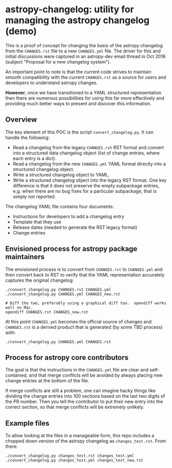 # astropy-changelog: utility for managing the astropy changelog (demo)

This is a proof of concept for changing the basis of the astropy changelog from
the `CHANGES.rst` file to a new `CHANGES.yml` file.  The driver for this and initial
discussions were captured in an astropy-dev email thread in Oct 2016 (subject
"Proposal for a new changelog system").

An important point to note is that the current code strives to maintain
smooth compatibility with the current `CHANGES.rst` as a source for
users and developers to understand astropy changes.  

**However**, once
we have transitioned to a YAML structured representation then there 
are numerous possibilities for using this far more effectively and
providing much better ways to present and discover this information.

## Overview

The key element of this POC is the script `convert_changelog.py`.  It can handle
the following:

- Read a changelog from the legacy `CHANGES.rst` RST format and convert
  into a structured data changelog object (list of change entries, where each
  entry is a dict).
- Read a changelog from the new `CHANGES.yml` YAML format directly into a
  structured changelog object.
- Write a structured changelog object to YAML.
- Write a structured changelog object into the legacy RST format.  One key
  difference is that it does not preserve the empty subpackage entries, e.g.
  when there are no bug fixes for a particular subpackage, that is simply not
  reported.

The changelog YAML file contains four documents:

- Instructions for developers to add a changelog entry
- Template that they use
- Release dates (needed to generate the RST legacy format)
- Change entries

## Envisioned process for astropy package maintainers

The envisioned process is to convert from `CHANGES.rst` to `CHANGES.yml` and
then convert back to RST to verify that the YAML representation accurately
captures the original changelog:
```
./convert_changelog.py CHANGES.rst CHANGES.yml
./convert_changelog.py CHANGES.yml CHANGES_new.rst

# Diff the two, preferably using a graphical diff too.  opendiff works well on Mac.
opendiff CHANGES.rst CHANGES_new.rst
```

At this point `CHANGES.yml` becomes the official source of changes and
`CHANGES.rst` is a derived product that is generated (by some TBD process) with:
```
./convert_changelog.py CHANGES.yml CHANGES.rst
```

## Process for astropy core contributors

The goal is that the instructions in the `CHANGES.yml` file are clear and self-contained,
and that merge conflicts will be avoided by always placing new change entries at the
bottom of the file.

If merge conflicts are still a problem, one can imagine hacky things like dividing the
change entries into 100 sections based on the last two digits of the PR number.  Then
you tell the contributor to put their new entry into the correct section, so that
merge conflicts will be extremely unlikely.

## Example files

To allow looking at the files in a manageable form, this repo includes a
chopped down version of the astropy changelog as `changes_test.rst`.  From there:
```
./convert_changelog.py changes_test.rst changes_test.yml
./convert_changelog.py changes_test.yml changes_test_new.rst
```
